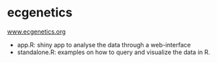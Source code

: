 # ecgenetics
www.ecgenetics.org


- app.R: shiny app to analyse the data through a web-interface
- standalone.R: examples on how to query and visualize the data in R. 
